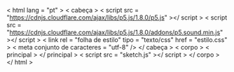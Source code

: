 <!DOCTYPE html>
< html  lang = "pt" >
  < cabeça >
    < script  src = "https://cdnjs.cloudflare.com/ajax/libs/p5.js/1.8.0/p5.js" ></ script >
    < script  src = "https://cdnjs.cloudflare.com/ajax/libs/p5.js/1.8.0/addons/p5.sound.min.js" ></ script >
    < link  rel = "folha de estilo"  tipo = "texto/css"  href = "estilo.css" >
    < meta  conjunto de caracteres = "utf-8"  />​
  </ cabeça >
  < corpo >
    < principal >
    </ principal >
    < script  src = "sketch.js" ></ script >
  </ corpo >
</ html >
